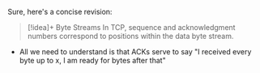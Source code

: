 Sure, here's a concise revision:

> [!idea]+ Byte Streams
> In TCP, sequence and acknowledgment numbers correspond to positions within the data byte stream.
- All we need to understand is that ACKs serve to say "I received every byte up to x, I am ready for bytes after that"